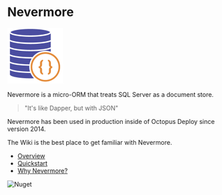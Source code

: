 # Nevermore

<img src="https://raw.githubusercontent.com/OctopusDeploy/Nevermore/7170eeeca9649b08a56a778e1211f30915bea932/assets/logo%402x.png" width="128" alt="Nevermore logo" />

Nevermore is a micro-ORM that treats SQL Server as a document store. 

> "It's like Dapper, but with JSON"

Nevermore has been used in production inside of Octopus Deploy since version 2014. 

The Wiki is the best place to get familiar with Nevermore. 

* [Overview](https://github.com/OctopusDeploy/Nevermore/wiki/home)
* [Quickstart](https://github.com/OctopusDeploy/Nevermore/wiki/Quickstart)
* [Why Nevermore?](https://github.com/OctopusDeploy/Nevermore/wiki/Why-Nevermore%3F)

<img alt="Nuget" src="https://img.shields.io/nuget/v/Nevermore?label=NuGet&logo=nuget&style=flat-square">
